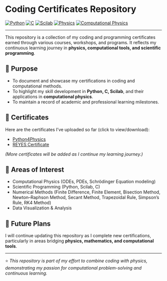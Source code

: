 # Coding Certificates Repository  

[![Python](https://img.shields.io/badge/Python-3776AB?style=for-the-badge&logo=python&logoColor=white)](https://www.python.org)
[![C](https://img.shields.io/badge/C_Programming-00599C?style=for-the-badge&logo=c&logoColor=white)](https://en.wikipedia.org/wiki/C_(programming_language))
[![Scilab](https://img.shields.io/badge/Scilab-772953?style=for-the-badge&logoColor=white)](https://www.scilab.org)
[![Physics](https://img.shields.io/badge/Physics-8A2BE2?style=for-the-badge&logo=academia&logoColor=white)](https://www.aps.org)
[![Computational Physics](https://img.shields.io/badge/Computational_Physics-2E8B57?style=for-the-badge&logo=codeforces&logoColor=white)](https://en.wikipedia.org/wiki/Computational_physics)

---

This repository is a collection of my coding and programming certificates earned through various courses, workshops, and programs. It reflects my continuous learning journey in **physics, computational tools, and scientific programming**.  

## 🎯 Purpose  
- To document and showcase my certifications in coding and computational methods.  
- To highlight my skill development in **Python, C, Scilab**, and their applications in **computational physics**.  
- To maintain a record of academic and professional learning milestones.  

## 📜 Certificates  

Here are the certificates I’ve uploaded so far (click to view/download):  

- [Python4Physics](certificates/ShahNawazAli.pdf)  
- [REYES Certificate](certificates/ShahNawazAli(2).pdf)  

*(More certificates will be added as I continue my learning journey.)*  

## 🔬 Areas of Interest  
- Computational Physics (ODEs, PDEs, Schrödinger Equation modeling)  
- Scientific Programming (Python, Scilab, C)  
- Numerical Methods (Finite Difference, Finite Element, Bisection Method, Newton–Raphson Method, Secant Method, Trapezoidal Rule, Simpson’s Rule, RK4 Method)  
- Data Visualization & Analysis  

## 🚀 Future Plans  
I will continue updating this repository as I complete new certifications, particularly in areas bridging **physics, mathematics, and computational tools**.  

---

⭐ *This repository is part of my effort to combine coding with physics, demonstrating my passion for computational problem-solving and continuous learning.*
